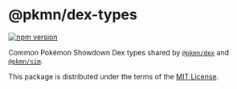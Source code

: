 # @pkmn/dex-types

[![npm version](https://img.shields.io/npm/v/@pkmn/dex-types.svg)](https://www.npmjs.com/package/@pkmn/dex-types)&nbsp;

Common Pokémon Showdown Dex types shared by [`@pkmn/dex`][0] and [`@pkmn/sim`][1].

This package is distributed under the terms of the [MIT License][2].

  [0]: https://github.com/pkmn/ps/blob/master/dex
  [1]: https://github.com/pkmn/ps/blob/master/sim
  [2]: https://github.com/pkmn/ps/blob/master/dex/type/LICENSE

